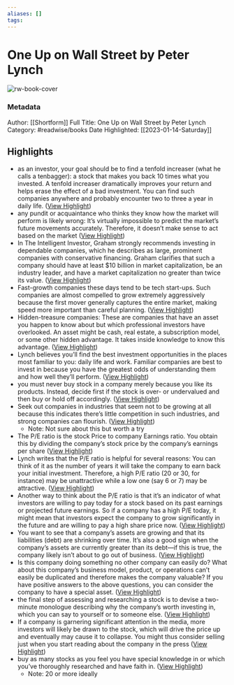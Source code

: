 ```yaml
---
aliases: []
tags:
---
```

# One Up on Wall Street by Peter Lynch

![rw-book-cover](https://media.shortform.com/covers/png/one-up-on-wall-street-cover.png)
### Metadata
Author: [[Shortform]]
Full Title: One Up on Wall Street by Peter Lynch
Category: #readwise/books
Date Highlighted: [[2023-01-14-Saturday]]

## Highlights
- as an investor, your goal should be to find a tenfold increaser (what he calls a tenbagger): a stock that makes you back 10 times what you invested. A tenfold increaser dramatically improves your return and helps erase the effect of a bad investment. You can find such companies anywhere and probably encounter two to three a year in daily life. ([View Highlight](https://www.shortform.com/app/highlights/10ae1bbe-f823-45a6-b705-dd5767a387af))
- any pundit or acquaintance who thinks they know how the market will perform is likely wrong: It’s virtually impossible to predict the market’s future movements accurately. Therefore, it doesn’t make sense to act based on the market ([View Highlight](https://www.shortform.com/app/highlights/0b21e2a8-9837-4144-b2a6-a937492f6c8f))
- In The Intelligent Investor, Graham strongly recommends investing in dependable companies, which he describes as large, prominent companies with conservative financing. Graham clarifies that such a company should have at least $10 billion in market capitalization, be an industry leader, and have a market capitalization no greater than twice its value. ([View Highlight](https://www.shortform.com/app/highlights/006d1efe-6540-4d62-b7d8-8746eaa07e89))
- Fast-growth companies these days tend to be tech start-ups. Such companies are almost compelled to grow extremely aggressively because the first mover generally captures the entire market, making speed more important than careful planning. ([View Highlight](https://www.shortform.com/app/highlights/241a209a-6740-45ef-bc1f-03ef5dee898f))
- Hidden-treasure companies: These are companies that have an asset you happen to know about but which professional investors have overlooked. An asset might be cash, real estate, a subscription model, or some other hidden advantage. It takes inside knowledge to know this advantage. ([View Highlight](https://www.shortform.com/app/highlights/a5ae0c4a-acf5-4eb1-8fe5-a1724ddb1dd2))
- Lynch believes you’ll find the best investment opportunities in the places most familiar to you: daily life and work. Familiar companies are best to invest in because you have the greatest odds of understanding them and how well they’ll perform. ([View Highlight](https://www.shortform.com/app/highlights/4f1600b9-dc79-4792-af1e-45d6e48d1328))
- you must never buy stock in a company merely because you like its products. Instead, decide first if the stock is over- or undervalued and then buy or hold off accordingly. ([View Highlight](https://www.shortform.com/app/highlights/38981c2c-01c3-4370-b8a9-2ff2109012e7))
- Seek out companies in industries that seem not to be growing at all because this indicates there’s little competition in such industries, and strong companies can flourish. ([View Highlight](https://www.shortform.com/app/highlights/56638601-17dd-42c1-96fe-658c4db15001))
    - Note: Not sure about this but worth a try
- The P/E ratio is the stock Price to company Earnings ratio. You obtain this by dividing the company’s stock price by the company’s earnings per share ([View Highlight](https://www.shortform.com/app/highlights/d3da5a56-831c-4bfa-a09b-5cf29be7f01b))
- Lynch writes that the P/E ratio is helpful for several reasons: You can think of it as the number of years it will take the company to earn back your initial investment. Therefore, a high P/E ratio (20 or 30, for instance) may be unattractive while a low one (say 6 or 7) may be attractive. ([View Highlight](https://www.shortform.com/app/highlights/14cb7c9b-56ee-45ca-9dce-4e7766457ed9))
- Another way to think about the P/E ratio is that it’s an indicator of what investors are willing to pay today for a stock based on its past earnings or projected future earnings. So if a company has a high P/E today, it might mean that investors expect the company to grow significantly in the future and are willing to pay a high share price now. ([View Highlight](https://www.shortform.com/app/highlights/d55dc2e3-26d2-4953-a2b4-8287a28022ef))
- You want to see that a company’s assets are growing and that its liabilities (debt) are shrinking over time. It’s also a good sign when the company’s assets are currently greater than its debt—if this is true, the company likely isn’t about to go out of business. ([View Highlight](https://www.shortform.com/app/highlights/a4b55b00-a005-4fb9-bbeb-ba5c6a2a1fd6))
- Is this company doing something no other company can easily do? What about this company’s business model, product, or operations can’t easily be duplicated and therefore makes the company valuable? If you have positive answers to the above questions, you can consider the company to have a special asset. ([View Highlight](https://www.shortform.com/app/highlights/ab2f5506-0d98-4e11-b343-f0a006235c66))
- the final step of assessing and researching a stock is to devise a two-minute monologue describing why the company’s worth investing in, which you can say to yourself or to someone else. ([View Highlight](https://www.shortform.com/app/highlights/d7d7e027-b48b-4b81-8021-56af87545241))
- If a company is garnering significant attention in the media, more investors will likely be drawn to the stock, which will drive the price up and eventually may cause it to collapse. You might thus consider selling just when you start reading about the company in the press ([View Highlight](https://www.shortform.com/app/highlights/88aa15b5-08fb-4d10-b9ee-ad745e716ad0))
- buy as many stocks as you feel you have special knowledge in or which you’ve thoroughly researched and have faith in. ([View Highlight](https://www.shortform.com/app/highlights/45d67bf8-85df-44a6-ad53-67f31deb51be))
    - Note: 20 or more ideally

